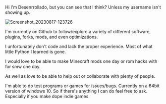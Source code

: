 Hi I'm Desenrrollado, but you can see that I think? Unless my username isn't showing up.


![Screenshot_20230817-123726](https://github.com/Desenrrollado/Desenrrollado/assets/92115460/3fcca6a4-adf9-4eb0-8ac8-ae482c305863)



I'm currently on Github to follow/explore a variety of different software, plugins, forks, mods, and even optimizations.

I unfortunately don't code and lack the proper experience. Most of what little Python I learned is gone. 

I would love to be able to make Minecraft mods one day or rom hacks with for smw one day.

As well as love to be able to help out or collaborate with plenty of people. 

I'm able to do test programs or games for issues/bugs. Currently on a 64bit version of windows 10. So if there's anything I can do feel free to ask. Especially if you make dope indie games. 
